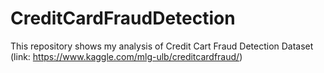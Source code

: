 # CreditCardFraudDetection
This repository shows my analysis of Credit Cart Fraud Detection Dataset (link: https://www.kaggle.com/mlg-ulb/creditcardfraud/)
